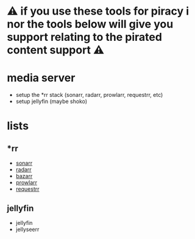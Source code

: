 # ⚠️ if you use these tools for piracy i nor the tools below will give you support relating to the pirated content support ⚠️



# media server
- setup the *rr stack (sonarr, radarr, prowlarr, requestrr, etc)
- setup jellyfin (maybe shoko)
# lists
## *rr
- [sonarr](https://github.com/Sonarr/Sonarr)
- [radarr](https://github.com/Radarr/Radarr)
- [bazarr](https://github.com/morpheus65535/bazarr)
- [prowlarr](https://github.com/Prowlarr/Prowlarr)
- [requestrr](https://github.com/thomst08/requestrr)
## jellyfin
- jellyfin
- jellyseerr 
